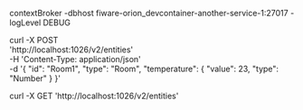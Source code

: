 

contextBroker -dbhost fiware-orion_devcontainer-another-service-1:27017 -logLevel DEBUG

curl -X POST \
  'http://localhost:1026/v2/entities' \
  -H 'Content-Type: application/json' \
  -d '{
  "id": "Room1",
  "type": "Room",
  "temperature": {
    "value": 23,
    "type": "Number"
  }
}'

curl -X GET 'http://localhost:1026/v2/entities'


